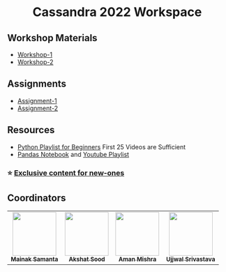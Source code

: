 <h1 align="center">Cassandra 2022 Workspace</h1>

## Workshop Materials

 - [Workshop-1](Workshop-1)
 - [Workshop-2](Workshop-2)

## Assignments
- [Assignment-1](Assignments/Assignment1.md)
- [Assignment-2](Assignments/Assignment2.md)

## Resources

- [Python Playlist for Beginners](https://www.youtube.com/watch?v=aqvDTCpNRek&list=PLu0W_9lII9agICnT8t4iYVSZ3eykIAOME) First 25 Videos are Sufficient
- [Pandas Notebook](https://github.com/LearnDataSci/articles/blob/master/Python%20Pandas%20Tutorial%20A%20Complete%20Introduction%20for%20Beginners/notebook.ipynb) and [Youtube Playlist](https://www.youtube.com/watch?v=Iqjy9UqKKuo&list=PLQVvvaa0QuDc-3szzjeP6N6b0aDrrKyL-)

### :star: [**Exclusive content for new-ones**](Exclusive.md)


## **Coordinators**

<table>
   <td align="center">
      <a href="https://github.com/monako2001">
         <img src="https://avatars2.githubusercontent.com/u/56964886?s=400&v=4" width="100px;" alt=""/>
         <br />
         <sub>
            <b>Mainak Samanta</b>
         </sub>
      </a>
      <br />
   </td>
   <td align="center">
      <a href="https://github.com/akshatsood2024">
         <img src="https://avatars.githubusercontent.com/u/91633748?s=400&u=d11eb888c5e7b72c72b1e7d9061245146ad65f7b&v=4" width="100px;" alt=""/>
         <br />
         <sub>
            <b>Akshat Sood</b>
         </sub>
      </a>
      <br />
   </td>
   <td align="center">
      <a href="https://github.com/Amshra267">
         <img src="https://avatars1.githubusercontent.com/u/60649720?s=460&u=9ea334300de5e3e7586af294904f4f76c24f5424&v=4" width="100px;" alt=""/>
         <br />
         <sub>
            <b>Aman Mishra</b>
         </sub>
      </a>
      <br />
   </td>
   <td align="center">
      <a href="https://github.com/ASPS002">
         <img src="https://avatars.githubusercontent.com/u/79200004?v=4" width="100px;" alt=""/>
         <br />
         <sub>
            <b>Ujjwal Srivastava</b>
         </sub>
      </a>
      <br />
   </td>
</table>
